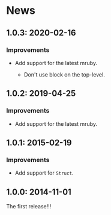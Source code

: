 # News

## 1.0.3: 2020-02-16

### Improvements

  * Add support for the latest mruby.

    * Don't use block on the top-level.

## 1.0.2: 2019-04-25

### Improvements

  * Add support for the latest mruby.

## 1.0.1: 2015-02-19

### Improvements

  * Add support for `Struct`.

## 1.0.0: 2014-11-01

The first release!!!
